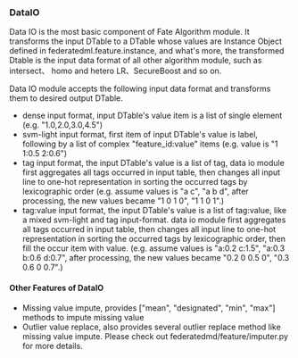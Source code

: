 ### DataIO

Data IO is the most basic component of Fate Algorithm module. 
It transforms the input DTable to a DTable whose values are Instance Object defined in federatedml.feature.instance, 
and what's more, the transformed Dtable is the input data format of all other algorithm module, such as intersect、
homo and hetero LR、SecureBoost and so on.

Data IO module accepts the following input data format and transforms them to desired output DTable.
* dense input format, input DTable's value item is a list of single element
(e.g. "1.0,2.0,3.0,4.5")
* svm-light input format, first item of input DTable's value is label, following by a list of complex "feature_id:value" items
    (e.g. value is "1 1:0.5 2:0.6")
* tag input format, the input DTable's value is a list of tag, data io module first aggregates all tags occurred in 
input table, then changes all input line to one-hot representation in sorting the occurred tags by lexicographic order
    (e.g. assume values is "a c", "a b d", after processing, the new values became "1 0 1 0", "1 1 0 1".)
* tag:value input format, the input DTable's value is a list of tag:value, like a mixed svm-light and tag input-format. 
data io module first aggregates all tags occurred in input table, then changes all input line to one-hot representation in 
sorting the occurred tags by lexicographic order, then fill the occur item with value.
    (e.g. assume values is "a:0.2 c:1.5", "a:0.3 b:0.6 d:0.7", after processing, the new values became "0.2 0 0.5 0", "0.3 0.6 0 0.7".)
    

#### Other Features of DataIO

* Missing value impute, provides ["mean", "designated", "min", "max"] methods to impute missing value
* Outlier value replace, also provides several outlier replace method like missing value impute.
Please check out federatedmd/feature/imputer.py for more details.



